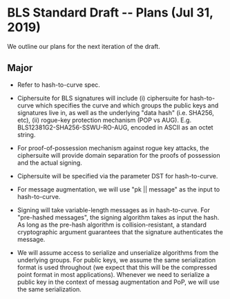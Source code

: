 # BLS Standard Draft -- Plans (Jul 31, 2019)

We outline our plans for the next iteration of the draft.

## Major

* Refer to hash-to-curve spec.

* Ciphersuite for BLS signatures will include (i) ciphersuite for
  hash-to-curve which specifies the curve and which groups the 
  public keys and signatures live in, as well as the underlying
  "data hash" (i.e. SHA256, etc), (ii) rogue-key protection
  mechanism (POP vs AUG). E.g. BLS12381G2-SHA256-SSWU-RO-AUG,
  encoded in ASCII as an octet string.

* For proof-of-possession mechanism against rogue
  key attacks, the ciphersuite will provide domain
  separation for the proofs of possession and the actual signing.

* Ciphersuite will be specified via the parameter DST for hash-to-curve.

* For message augmentation, we will use "pk || message" as the input
  to hash-to-curve.

* Signing will take variable-length messages as in hash-to-curve. For
"pre-hashed messages", the signing algorithm takes as input the
hash. As long as the pre-hash algorithm is collision-resistant, a
standard cryptographic argument guarantees that the signature
authenticates the message.

* We will assume access to serialize and unserialize algorithms from
the underlying groups. For public keys, we assume the same
serialization format is used throughout (we expect that this will be
the compressed point format in most applications). Whenever we need to
serialize a public key in the context of messag augmentation and PoP,
we will use the same serialization.




